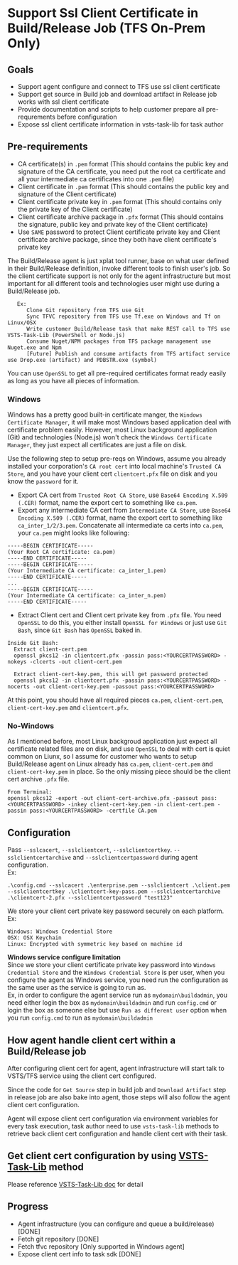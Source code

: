 # Support Ssl Client Certificate in Build/Release Job (TFS On-Prem Only)

## Goals

  - Support agent configure and connect to TFS use ssl client certificate
  - Support get source in Build job and download artifact in Release job works with ssl client certificate
  - Provide documentation and scripts to help customer prepare all pre-requrements before configuration
  - Expose ssl client certificate information in vsts-task-lib for task author

## Pre-requirements

  - CA certificate(s) in `.pem` format (This should contains the public key and signature of the CA certificate, you need put the root ca certificate and all your intermediate ca certificates into one `.pem` file)  
  - Client certificate in `.pem` format (This should contains the public key and signature of the Client certificate)  
  - Client certificate private key in `.pem` format (This should contains only the private key of the Client certificate)  
  - Client certificate archive package in `.pfx` format (This should contains the signature, public key and private key of the Client certificate)  
  - Use `SAME` password to protect Client certificate private key and Client certificate archive package, since they both have client certificate's private key  
  
The Build/Release agent is just xplat tool runner, base on what user defined in their Build/Release definition, invoke different tools to finish user's job. So the client certificate support is not only for the agent infrastructure but most important for all different tools and technologies user might use during a Build/Release job.
```
   Ex:
      Clone Git repository from TFS use Git
      Sync TFVC repository from TFS use Tf.exe on Windows and Tf on Linux/OSX
      Write customer Build/Release task that make REST call to TFS use VSTS-Task-Lib (PowerShell or Node.js)
      Consume Nuget/NPM packages from TFS package management use Nuget.exe and Npm
      [Future] Publish and consume artifacts from TFS artifact service use Drop.exe (artifact) and PDBSTR.exe (symbol)
```


You can use `OpenSSL` to get all pre-required certificates format ready easily as long as you have all pieces of information.

### Windows

Windows has a pretty good built-in certificate manger, the `Windows Certificate Manager`, it will make most Windows based application deal with certificate problem easily. However, most Linux background application (Git) and technologies (Node.js) won't check the `Windows Certificate Manager`, they just expect all certificates are just a file on disk.  

Use the following step to setup pre-reqs on Windows, assume you already installed your corporation's `CA root cert` into local machine's `Trusted CA Store`, and you have your client cert `clientcert.pfx` file on disk and you know the `password` for it.  
  - Export CA cert from `Trusted Root CA Store`, use `Base64 Encoding X.509 (.CER)` format, name the export cert to something like `ca.pem`.  
  - Export any intermediate CA cert from `Intermediate CA Store`, use `Base64 Encoding X.509 (.CER)` format, name the export cert to something like `ca_inter_1/2/3.pem`. Concatenate all intermediate ca certs into `ca.pem`, your `ca.pem` might looks like following:  
```
-----BEGIN CERTIFICATE----- 
(Your Root CA certificate: ca.pem) 
-----END CERTIFICATE-----
-----BEGIN CERTIFICATE----- 
(Your Intermediate CA certificate: ca_inter_1.pem) 
-----END CERTIFICATE-----
...
-----BEGIN CERTIFICATE----- 
(Your Intermediate CA certificate: ca_inter_n.pem) 
-----END CERTIFICATE-----
```  
  - Extract Client cert and Client cert private key from `.pfx` file. You need `OpenSSL` to do this, you either install `OpenSSL for Windows` or just use `Git Bash`, since `Git Bash` has `OpenSSL` baked in.
```
Inside Git Bash:    
  Extract client-cert.pem
  openssl pkcs12 -in clientcert.pfx -passin pass:<YOURCERTPASSWORD> -nokeys -clcerts -out client-cert.pem
      
  Extract client-cert-key.pem, this will get password protected
  openssl pkcs12 -in clientcert.pfx -passin pass:<YOURCERTPASSWORD> -nocerts -out client-cert-key.pem -passout pass:<YOURCERTPASSWORD> 
```
    
At this point, you should have all required pieces `ca.pem`, `client-cert.pem`, `client-cert-key.pem` and `clientcert.pfx`.

### No-Windows

As I mentioned before, most Linux backgroud application just expect all certificate related files are on disk, and use `OpenSSL` to deal with cert is quiet common on Liunx, so I assume for customer who wants to setup Build/Release agent on Linux already has `ca.pem`, `client-cert.pem` and `client-cert-key.pem` in place. So the only missing piece should be the client cert archive `.pfx` file.  
```
From Terminal:
openssl pkcs12 -export -out client-cert-archive.pfx -passout pass:<YOURCERTPASSWORD> -inkey client-cert-key.pem -in client-cert.pem -passin pass:<YOURCERTPASSWORD> -certfile CA.pem
```

## Configuration

Pass `--sslcacert`, `--sslclientcert`, `--sslclientcertkey`. `--sslclientcertarchive` and `--sslclientcertpassword` during agent configuration.   
Ex:
```batch
.\config.cmd --sslcacert .\enterprise.pem --sslclientcert .\client.pem --sslclientcertkey .\clientcert-key-pass.pem --sslclientcertarchive .\clientcert-2.pfx --sslclientcertpassword "test123"
```  

We store your client cert private key password securely on each platform.  
Ex:
```
Windows: Windows Credential Store
OSX: OSX Keychain
Linux: Encrypted with symmetric key based on machine id
```

**Windows service configure limitation**  
Since we store your client certificate private key password into `Windows Credential Store` and the `Windows Credential Store` is per user, when you configure the agent as Windows service, you need run the configuration as the same user as the service is going to run as.  
Ex, in order to configure the agent service run as `mydomain\buildadmin`, you need either login the box as `mydomain\buildadmin` and run `config.cmd` or login the box as someone else but use `Run as different user` option when you run `config.cmd` to run as `mydomain\buildadmin`  

## How agent handle client cert within a Build/Release job

After configuring client cert for agent, agent infrastructure will start talk to VSTS/TFS service using the client cert configured.  

Since the code for `Get Source` step in build job and `Download Artifact` step in release job are also bake into agent, those steps will also follow the agent client cert configuration.  

Agent will expose client cert configuration via environment variables for every task execution, task author need to use `vsts-task-lib` methods to retrieve back client cert configuration and handle client cert with their task.

## Get client cert configuration by using [VSTS-Task-Lib](https://github.com/Microsoft/vsts-task-lib) method

Please reference [VSTS-Task-Lib doc](https://github.com/Microsoft/vsts-task-lib/blob/master/node/docs/cert.md) for detail

## Progress
 - Agent infrastructure (you can configure and queue a build/release) [DONE]
 - Fetch git repository [DONE]
 - Fetch tfvc repository [Only supported in Windows agent]
 - Expose client cert info to task sdk [DONE]
